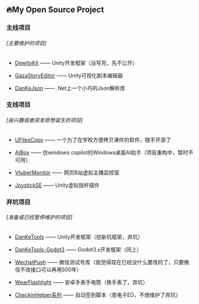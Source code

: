 ## 🔥My Open Source Project

### 主线项目

###### [主要维护的项目]

* [DewityKit](https://github.com/DanKE123abc/)  —— Unity开发框架（没写完，先不公开）

* [GazaStoryEditor](https://github.com/DanKE123abc/GazaStoryEditor) —— Unity可视化剧本编辑器

* [DanKeJson](https://github.com/DanKE123abc/DanKeJson) —— .Net上一个小巧的Json解析库

### 支线项目

###### [由兴趣或者突发奇想诞生的项目]

* [UFilesCopy](https://github.com/DanKE123abc/UFilesCopy) —— 一个为了在学校方便拷贝课件的软件，随手开源了

* [AIBox](https://github.com/DanKE123abc/AIBox) —— 仿windows copilot的Windows桌面AI助手（项目重构中，暂时不可用）

* [VtuberMonitor](https://github.com/DanKE123abc/VtuberMonitor) —— 网页B站虚拟主播监控室

* [JoystickSE](https://github.com/DanKE123abc/JoystickSE) —— Unity虚拟摇杆插件

### 弃坑项目

###### [准备或已经暂停维护的项目]

* [DanKeTools](https://github.com/DanKE123abc/DanKeTools) —— Unity开发框架（挖新坑框架，弃坑）

* [DanKeTools-Godot3](https://github.com/DanKE123abc/DanKeTools-Godot3) —— Godot3.x开发框架（同上）

* [WechatPush](https://github.com/DanKE123abc/WechatPush) —— 微信测试号库（我觉得现在已经没什么要改的了，只要微信不改接口可以再用500年）

* [WearFlashlight](https://github.com/DanKE123abc/WearFlashlight) —— 安卓手表手电筒（换手表了，弃坑）

* [CheckinHelper系列](https://github.com/stars/DanKE123abc/lists/checkinhelper) —— 自动签到脚本（患电子ED，不想维护了弃坑）


